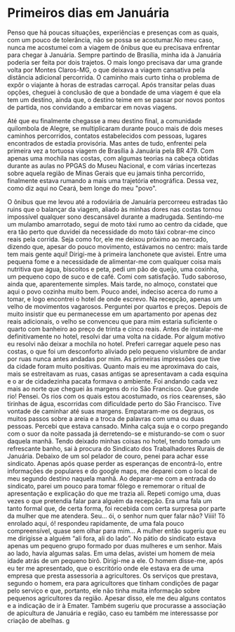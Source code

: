 # Primeiros dias em Januária

Penso que há poucas situações, experiências e presenças com as quais, com um pouco de tolerância, não se possa se acostumar.No meu caso, nunca me acostumei com a viagem de ônibus que eu precisava enfrentar para chegar à Januária. Sempre partindo de Brasília, minha ida à Januária poderia ser feita por dois trajetos. O mais longo precisava dar uma grande volta por Montes Claros-MG, o que deixava a viagem cansativa pela distância adicional percorrida. O caminho mais curto tinha o problema de expôr o viajante à horas de estradas carroçal. Após transitar pelas duas opções, cheguei à conclusão de que a bondade de uma viagem é que ela tem um destino, ainda que, o destino teime em se passar por novos pontos de partida, nos convidando a embarcar em novas viagens. 

Até que eu finalmente chegasse a meu destino final, a comunidade quilombola de Alegre, se multiplicaram durante pouco mais de dois meses caminhos percorridos, contatos estabelecidos com pessoas, lugares encontrados de estadia provisória. Mas antes de tudo, enfrentei pela primeira vez a tortuosa viagem de Brasília à Januária pela BR 479. Com apenas uma mochila nas costas, com algumas teorias na cabeça obtidas durante as aulas no PPGAS do Museu Nacional, e com várias incertezas sobre aquela região de Minas Gerais que eu jamais tinha percorrido, finalmente estava rumando a mais uma trajetória etnográfica. Dessa vez, como diz aqui no Ceará, bem longe do meu "povo". 

 O ônibus que me levou até a rodoviária de Januária percorreeu estradas tão ruins que o balançar da viagem, aliado às minhas dores nas costas tornou impossível qualquer sono descansável durante a madrugada. Sentindo-me um mulambo amarrotado, segui de moto táxi rumo ao centro da cidade, que era tão perto que duvidei da necessidade do moto táxi cobrar-me cinco reais pela corrida. Seja como for, ele me deixou próximo ao mercado, dizendo que, apesar do pouco movimento, estávamos no centro: mais tarde tem mais gente aqui!
Dirigi-me à primeira lanchonete que avistei. Entre uma pequena fome e a necessidade de alimentar-me com qualquer coisa mais nutritiva que água, biscoitos e peta, pedi um pão de queijo, uma coxinha, um pequeno copo de suco e de café. Comi com satisfação. Tudo saboroso, ainda que, aparentemente simples. Mais tarde, no almoço, constatei que aqui o povo cozinha muito bem. 
Pouco andei, indeciso acerca do rumo a tomar, e logo encontrei o hotel de onde escrevo. Na recepção, apenas um velho de movimentos vagarosos. Perguntei por quartos e preços. Depois de muito insistir que eu permanecesse em um apartamento por apenas dez reais adicionais, o velho se convenceu que para mim estaria suficiente o quarto com banheiro ao preço de trinta e cinco reais. 
Antes de instalar-me definitivamente no hotel, resolvi dar uma volta na cidade. Por algum motivo eu resolvi não deixar a mochila no hotel. Preferi carregar aquele peso nas costas, o que foi um desconforto aliviado pelo pequeno vislumbre de andar por ruas nunca antes andadas por mim. 
As primeiras impressões que tive da cidade foram muito positivas. Quanto mais eu me aproximava do cais, mais se estreitavam as ruas, casas antigas se apresentavam a cada esquina e o ar de cidadezinha pacata formava o ambiente. Foi andando cada vez mais ao norte que cheguei às margens do rio São Francisco. Que grande rio! Pensei. Os rios com os quais estou acostumado, os rios cearenses, são tirinhas de água, escorridas com dificuldade perto do São Francisco. 
Tive vontade de caminhar até suas margens. Empataram-me os degraus, os muitos passos sobre a areia e a troca de palavras com uma ou duas pessoas. Percebi que estava cansado. Minha calça suja e o corpo pregando com o suor da noite passada já derretendo-se e misturando-se com o suor daquela manhã. 
Tendo deixado minhas coisas no hotel, tendo tomado um refrescante banho, sai à procura do Sindicato dos Trabalhadores Rurais de Januária. Debaixo de um sol pelador de couro, penei para achar esse sindicato. Apenas após quase perder as esperanças de encontrá-lo, entre informações de populares e do google maps, me deparei com o local de meu segundo destino naquela manhã. 
Ao deparar-me com a entrada do sindicato, parei um pouco para tomar fôlego e rememorar o ritual de apresentação e explicação do que me trazia ali. Repeti comigo uma, duas vezes o que pretendia falar para alguém da recepção. Era uma fala um tanto formal que, de certa forma, foi recebida com certa surpresa por parte da mulher que me atendera. 
Seu… ói, o senhor num quer falar não? 
Viiii! Tô enrolado aqui, ó! respondeu rapidamente, de uma fala pouco compreensível, quase sem olhar para mim…
             A mulher então sugeriu que eu me dirigisse a alguém “ali fora, ali do lado”. 
No pátio do sindicato estava apenas um pequeno grupo formado por duas mulheres e um senhor. Mais ao lado, havia algumas salas. Em uma delas, avistei um homem de meia idade atrás de um pequeno birô. Dirigi-me a ele. O homem disse-me, após eu ter me apresentado, que o escritório onde ele estava era de uma empresa que presta assessoria a agricultores. Os serviços que prestava, segundo o homem, era para agricultores que tinham condições de pagar pelo serviço e que, portanto, ele não tinha muita informação sobre pequenos agricultores da região. Apesar disso, ele me deu alguns contatos e a indicação de ir à Emater. Também sugeriu que procurasse a associação de apicultura de Januária e região, caso eu também me interessasse por criação de abelhas. g